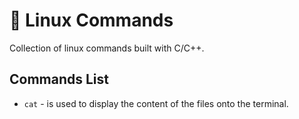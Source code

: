 # 🐧 Linux Commands

Collection of linux commands built with C/C++.

## Commands List

- `cat` - is used to display the content of the files onto the terminal.
